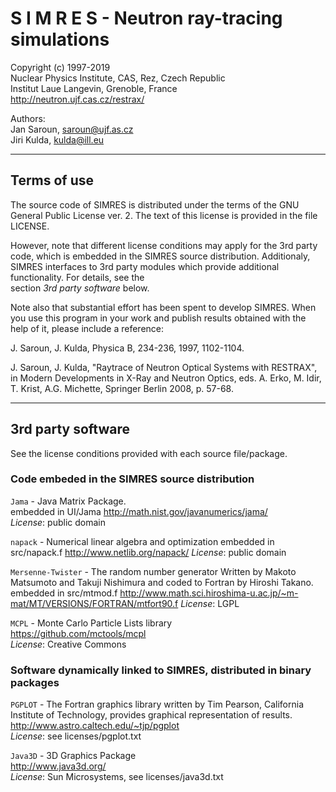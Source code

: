 # S I M R E S - Neutron ray-tracing simulations
Copyright (c) 1997-2019   
Nuclear Physics Institute, CAS, Rez, Czech Republic  
Institut Laue Langevin, Grenoble, France  
http://neutron.ujf.cas.cz/restrax/  

Authors:   
Jan Saroun, saroun@ujf.as.cz  
Jiri Kulda, kulda@ill.eu  

--------------------------------------------------------------

## Terms of use

The source code of SIMRES is distributed under the terms of the 
GNU General Public License ver. 2. The text of this license 
is provided in the file LICENSE. 

However, note that different license conditions may apply 
for the 3rd party code, which is embedded in the SIMRES source 
distribution. Additionaly, SIMRES interfaces to 3rd party modules 
which provide additional functionality. For details, see the   
section *3rd party software* below.

Note also that substantial effort has been spent to develop SIMRES.
When you use this program in your work and publish results obtained 
with the help of it, please include a reference:

J. Saroun, J. Kulda, Physica B, 234-236, 1997, 1102-1104.


J. Saroun, J. Kulda, "Raytrace of Neutron Optical Systems with RESTRAX", 
in Modern Developments in X-Ray and Neutron Optics, 
eds. A. Erko, M. Idir, T. Krist, A.G. Michette, Springer Berlin 2008, p. 57-68.

------------------------------------------------------------------
## 3rd party software
See the license conditions provided with each source file/package.

### Code embeded in the SIMRES source distribution

`Jama` - Java Matrix Package.   
embedded in UI/Jama
http://math.nist.gov/javanumerics/jama/  
*License*: public domain

`napack` - Numerical linear algebra and optimization
embedded in src/napack.f
http://www.netlib.org/napack/
*License*: public domain

`Mersenne-Twister` - The random number generator 
Written by Makoto Matsumoto and Takuji Nishimura and coded to Fortran by Hiroshi Takano.  
embedded in src/mtmod.f
http://www.math.sci.hiroshima-u.ac.jp/~m-mat/MT/VERSIONS/FORTRAN/mtfort90.f
*License*: LGPL 

`MCPL` - Monte Carlo Particle Lists library   
https://github.com/mctools/mcpl  
*License*: Creative Commons

### Software dynamically linked to SIMRES, distributed in binary packages

`PGPLOT` - The Fortran graphics library written by Tim Pearson, California Institute of Technology, provides graphical representation of results.  
http://www.astro.caltech.edu/~tjp/pgplot   
*License*: see licenses/pgplot.txt

`Java3D` - 3D Graphics Package  
http://www.java3d.org/  
*License*: Sun Microsystems, see licenses/java3d.txt

